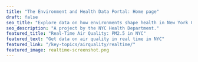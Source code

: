 ```yaml
---
title: "The Environment and Health Data Portal: Home page"
draft: false
seo_title: "Explore data on how environments shape health in New York City's neighborhoods."
seo_description: "A project by the NYC Health Department."
featured_title: "Real-Time Air Quality: PM2.5 in NYC"
featured_text: "Get data on air quality in real time in NYC"
featured_link: "/key-topics/airquality/realtime/"
featured_image: realtime-screenshot.png
---
```

